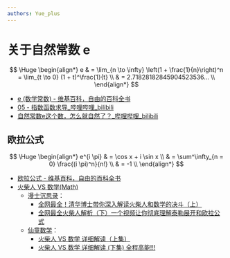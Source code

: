```yaml
---
authors: Yue_plus
---
```


# 关于自然常数 e

$$
\Huge
\begin{align*}
    e & = \lim_{n \to \infty} \left(1 + \frac{1}{n}\right)^n
        = \lim_{t \to 0} (1 + t)^\frac{1}{t} \\
      & = 2.71828182845904523536... \\
\end{align*}
$$

<!--truncate-->

- [e (数学常数) - 维基百科，自由的百科全书](https://zh.wikipedia.org/wiki/E_(%E6%95%B0%E5%AD%A6%E5%B8%B8%E6%95%B0))
- [05 - 指数函数求导_哔哩哔哩_bilibili](https://www.bilibili.com/video/BV1qW411N7FU?p=5)
- [自然常数e这个数，怎么就自然了？_哔哩哔哩_bilibili](https://www.bilibili.com/video/BV1t3411p7Kn/)

## 欧拉公式

$$
\Huge
\begin{align*}
  e^{i \pi}
    & = \cos x + i \sin x \\
    & = \sum^\infty_{n = 0} \frac{(i \pi)^n}{n!} \\
    & = -1 \\
\end{align*}
$$

- [欧拉公式 - 维基百科，自由的百科全书](https://zh.wikipedia.org/wiki/%E6%AC%A7%E6%8B%89%E5%85%AC%E5%BC%8F)
- [火柴人 VS 数学(Math)](https://www.bilibili.com/video/BV1ph4y1g75E)
  + [漫士沉思录](https://space.bilibili.com/266765166)：
    * [全网最全！清华博士带你深入解读火柴人和数学的决斗（上）](https://www.bilibili.com/video/BV1ou411t7Ho)
    * [全网最全火柴人解析（下）一个视频让你彻底理解泰勒展开和欧拉公式](https://www.bilibili.com/video/BV1ys4y1r7Nb/)
  + [仙童数学](https://space.bilibili.com/490068376)：
    * [火柴人 VS 数学 详细解读（上集）](https://www.bilibili.com/video/BV1414y127ZB)
    * [火柴人 VS 数学 详细解读 (下集) 全程高能!!!](https://www.bilibili.com/video/BV1xj411S7Dv)